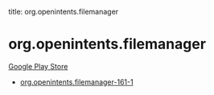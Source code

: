 title: org.openintents.filemanager
# org.openintents.filemanager


[Google Play Store](https://play.google.com/store/apps/details?id=org.openintents.filemanager)


* [org.openintents.filemanager-161-1](./org.openintents.filemanager-161-1/)